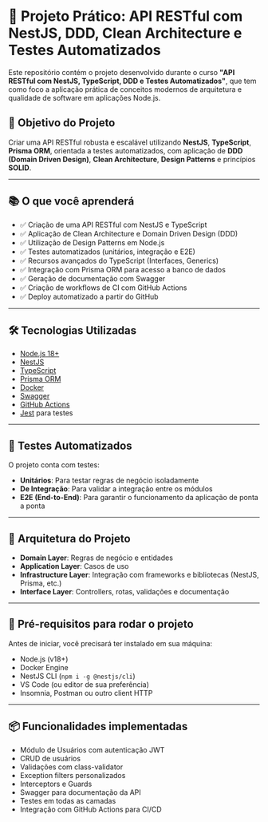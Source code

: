 # 🚀 Projeto Prático: API RESTful com NestJS, DDD, Clean Architecture e Testes Automatizados

Este repositório contém o projeto desenvolvido durante o curso **"API RESTful com NestJS, TypeScript, DDD e Testes Automatizados"**, que tem como foco a aplicação prática de conceitos modernos de arquitetura e qualidade de software em aplicações Node.js.

## 🎯 Objetivo do Projeto

Criar uma API RESTful robusta e escalável utilizando **NestJS**, **TypeScript**, **Prisma ORM**, orientada a testes automatizados, com aplicação de **DDD (Domain Driven Design)**, **Clean Architecture**, **Design Patterns** e princípios **SOLID**.

---

## 📚 O que você aprenderá

- ✅ Criação de uma API RESTful com NestJS e TypeScript
- ✅ Aplicação de Clean Architecture e Domain Driven Design (DDD)
- ✅ Utilização de Design Patterns em Node.js
- ✅ Testes automatizados (unitários, integração e E2E)
- ✅ Recursos avançados do TypeScript (Interfaces, Generics)
- ✅ Integração com Prisma ORM para acesso a banco de dados
- ✅ Geração de documentação com Swagger
- ✅ Criação de workflows de CI com GitHub Actions
- ✅ Deploy automatizado a partir do GitHub

---

## 🛠️ Tecnologias Utilizadas

- [Node.js 18+](https://nodejs.org/)
- [NestJS](https://nestjs.com/)
- [TypeScript](https://www.typescriptlang.org/)
- [Prisma ORM](https://www.prisma.io/)
- [Docker](https://www.docker.com/)
- [Swagger](https://swagger.io/)
- [GitHub Actions](https://github.com/features/actions)
- [Jest](https://jestjs.io/) para testes

---

## 🧪 Testes Automatizados

O projeto conta com testes:

- **Unitários**: Para testar regras de negócio isoladamente
- **De Integração**: Para validar a integração entre os módulos
- **E2E (End-to-End)**: Para garantir o funcionamento da aplicação de ponta a ponta

---

## 🧱 Arquitetura do Projeto

- **Domain Layer**: Regras de negócio e entidades
- **Application Layer**: Casos de uso
- **Infrastructure Layer**: Integração com frameworks e bibliotecas (NestJS, Prisma, etc.)
- **Interface Layer**: Controllers, rotas, validações e documentação

---

## 🧰 Pré-requisitos para rodar o projeto

Antes de iniciar, você precisará ter instalado em sua máquina:

- Node.js (v18+)
- Docker Engine
- NestJS CLI (`npm i -g @nestjs/cli`)
- VS Code (ou editor de sua preferência)
- Insomnia, Postman ou outro client HTTP

---

## 📦 Funcionalidades implementadas

- Módulo de Usuários com autenticação JWT
- CRUD de usuários
- Validações com class-validator
- Exception filters personalizados
- Interceptors e Guards
- Swagger para documentação da API
- Testes em todas as camadas
- Integração com GitHub Actions para CI/CD
